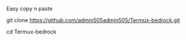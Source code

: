 Easy copy n paste

git clone https://github.com/admin505admin505/Termux-bedrock.git

cd Termux-bedrock

